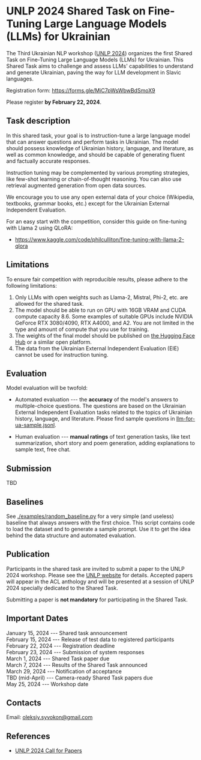 UNLP 2024 Shared Task on Fine-Tuning Large Language Models (LLMs) for Ukrainian
===============================================================================

The Third Ukrainian NLP workshop ([UNLP 2024](https://unlp.org.ua/))
organizes the first Shared Task on Fine-Tuning Large Language Models
(LLMs) for Ukrainian. This Shared Task aims to challenge and assess
LLMs' capabilities to understand and generate Ukrainian, paving the way
for LLM development in Slavic languages.

Registration form: https://forms.gle/MiC7pWsWbwBdSmoX9

Please register **by February 22, 2024**.

Task description
----------------

In this shared task, your goal is to instruction-tune a large language
model that can answer questions and perform tasks in Ukrainian. The
model should possess knowledge of Ukrainian history, language, and
literature, as well as common knowledge, and should be capable of
generating fluent and factually accurate responses.

Instruction tuning may be complemented by various prompting strategies,
like few-shot learning or chain-of-thought reasoning. You can also use
retrieval augmented generation from open data sources.

We encourage you to use any open external data of your choice
(Wikipedia, textbooks, grammar books, etc.) except for the Ukrainian
External Independent Evaluation.

For an easy start with the competition, consider this guide on
fine-tuning with Llama 2 using QLoRA:

* https://www.kaggle.com/code/philculliton/fine-tuning-with-llama-2-qlora

Limitations
-----------

To ensure fair competition with reproducible results, please adhere to
the following limitations:

1.  Only LLMs with open weights such as Llama-2, Mistral, Phi-2, etc.
    are allowed for the shared task.
2.  The model should be able to run on GPU with 16GB VRAM and CUDA
    compute capacity 8.6. Some examples of suitable GPUs include NVIDIA
    GeForce RTX 3080/4090, RTX A4000, and A2. You are not limited in the
    type and amount of compute that you use for training.
3.  The weights of the final model should be published on [the Hugging
    Face Hub](https://huggingface.co/) or a similar open platform.
4.  The data from the Ukrainian External Independent Evaluation (EIE)
    cannot be used for instruction tuning.

Evaluation
----------

Model evaluation will be twofold:

-   Automated evaluation --- the **accuracy** of the model's answers to
    multiple-choice questions. The questions are based on the Ukrainian
    External Independent Evaluation tasks related to the topics of
    Ukrainian history, language, and literature. Please find sample
    questions in [llm-for-ua-sample.jsonl](data/llm-for-ua-sample.jsonl).

-   Human evaluation --- **manual ratings** of text generation tasks,
    like text summarization, short story and poem generation, adding
    explanations to sample text, free chat.

Submission
----------

TBD

Baselines
---------

See [./examples/random\_baseline.py](./examples/random_baseline.py) for
a very simple (and useless) baseline that always answers with the first
choice. This script contains code to load the dataset and to generate a
sample prompt. Use it to get the idea behind the data structure and
automated evaluation.

Publication
-----------

Participants in the shared task are invited to submit a paper to the
UNLP 2024 workshop. Please see the [UNLP website](https://unlp.org.ua/)
for details. Accepted papers will appear in the ACL anthology and will
be presented at a session of UNLP 2024 specially dedicated to the Shared
Task.

Submitting a paper is **not mandatory** for participating in the Shared
Task.

Important Dates
---------------

January 15, 2024 --- Shared task announcement\
February 15, 2024 --- Release of test data to registered participants\
February 22, 2024 --- Registration deadline\
February 23, 2024 --- Submission of system responses\
March 1, 2024 --- Shared Task paper due\
March 7, 2024 --- Results of the Shared Task announced\
March 29, 2024 --- Notification of acceptance\
TBD (mid-April) --- Camera-ready Shared Task papers due\
May 25, 2024 --- Workshop date

Contacts
--------

Email: oleksiy.syvokon@gmail.com

References
----------

- [UNLP 2024 Call for Papers](https://unlp.org.ua/call-for-papers/)
